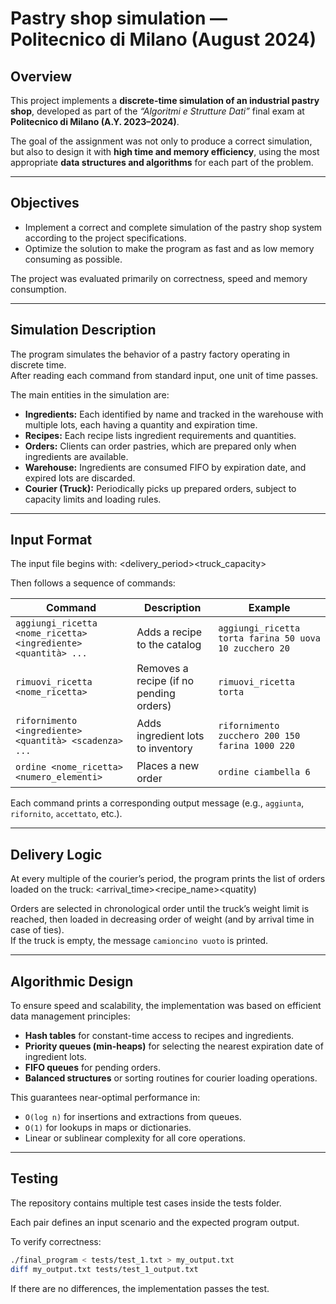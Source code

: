 # Pastry shop simulation — Politecnico di Milano (August 2024)

## Overview

This project implements a **discrete-time simulation of an industrial pastry shop**, developed as part of the *“Algoritmi e Strutture Dati”* final exam at **Politecnico di Milano (A.Y. 2023–2024)**.

The goal of the assignment was not only to produce a correct simulation, but also to design it with **high time and memory efficiency**, using the most appropriate **data structures and algorithms** for each part of the problem.

---

## Objectives

- Implement a correct and complete simulation of the pastry shop system according to the project specifications.
- Optimize the solution to make the program as fast and as low memory consuming as possible.  

The project was evaluated primarily on correctness, speed and memory consumption.

---

## Simulation Description

The program simulates the behavior of a pastry factory operating in discrete time.  
After reading each command from standard input, one unit of time passes.

The main entities in the simulation are:

- **Ingredients:** Each identified by name and tracked in the warehouse with multiple lots, each having a quantity and expiration time.  
- **Recipes:** Each recipe lists ingredient requirements and quantities.  
- **Orders:** Clients can order pastries, which are prepared only when ingredients are available.  
- **Warehouse:** Ingredients are consumed FIFO by expiration date, and expired lots are discarded.  
- **Courier (Truck):** Periodically picks up prepared orders, subject to capacity limits and loading rules.

---

## Input Format

The input file begins with:
<delivery_period><truck_capacity>

Then follows a sequence of commands:

| Command | Description | Example |
|----------|--------------|----------|
| `aggiungi_ricetta <nome_ricetta> <ingrediente> <quantità> ...` | Adds a recipe to the catalog | `aggiungi_ricetta torta farina 50 uova 10 zucchero 20` |
| `rimuovi_ricetta <nome_ricetta>` | Removes a recipe (if no pending orders) | `rimuovi_ricetta torta` |
| `rifornimento <ingrediente> <quantità> <scadenza> ...` | Adds ingredient lots to inventory | `rifornimento zucchero 200 150 farina 1000 220` |
| `ordine <nome_ricetta> <numero_elementi>` | Places a new order | `ordine ciambella 6` |

Each command prints a corresponding output message (e.g., `aggiunta`, `rifornito`, `accettato`, etc.).

---

## Delivery Logic

At every multiple of the courier’s period, the program prints the list of orders loaded on the truck:
<arrival_time><recipe_name><quatity)

Orders are selected in chronological order until the truck’s weight limit is reached, then loaded in decreasing order of weight (and by arrival time in case of ties).  
If the truck is empty, the message `camioncino vuoto` is printed.

---

## Algorithmic Design

To ensure speed and scalability, the implementation was based on efficient data management principles:

- **Hash tables** for constant-time access to recipes and ingredients.  
- **Priority queues (min-heaps)** for selecting the nearest expiration date of ingredient lots.  
- **FIFO queues** for pending orders.  
- **Balanced structures** or sorting routines for courier loading operations.  

This guarantees near-optimal performance in:
- `O(log n)` for insertions and extractions from queues.  
- `O(1)` for lookups in maps or dictionaries.  
- Linear or sublinear complexity for all core operations.

---

## Testing

The repository contains multiple test cases inside the tests folder.

Each pair defines an input scenario and the expected program output.

To verify correctness:
```bash
./final_program < tests/test_1.txt > my_output.txt
diff my_output.txt tests/test_1_output.txt
```
If there are no differences, the implementation passes the test.
